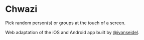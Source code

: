 # Chwazi

Pick random person(s) or groups at the touch of a screen.

Web adaptation of the iOS and Android app built by [@ivanseidel](https://github.com/ivanseidel).
